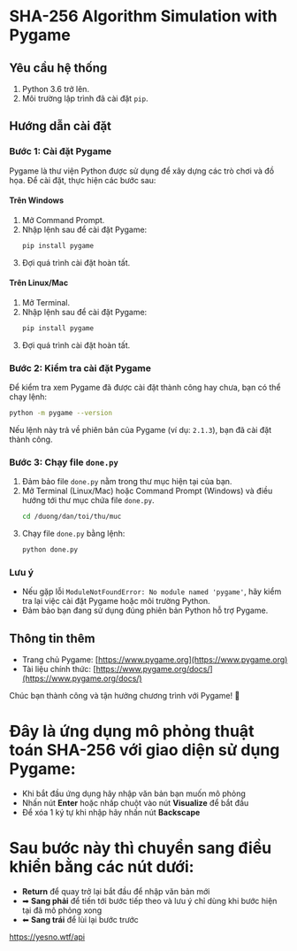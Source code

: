 # SHA-256 Algorithm Simulation with Pygame

## Yêu cầu hệ thống
1. Python 3.6 trở lên.
2. Môi trường lập trình đã cài đặt `pip`.

## Hướng dẫn cài đặt

### Bước 1: Cài đặt Pygame
Pygame là thư viện Python được sử dụng để xây dựng các trò chơi và đồ họa. Để cài đặt, thực hiện các bước sau:

#### Trên Windows
1. Mở Command Prompt.
2. Nhập lệnh sau để cài đặt Pygame:
   ```bash
   pip install pygame
   ```
3. Đợi quá trình cài đặt hoàn tất.

#### Trên Linux/Mac
1. Mở Terminal.
2. Nhập lệnh sau để cài đặt Pygame:
   ```bash
   pip install pygame
   ```
3. Đợi quá trình cài đặt hoàn tất.

### Bước 2: Kiểm tra cài đặt Pygame
Để kiểm tra xem Pygame đã được cài đặt thành công hay chưa, bạn có thể chạy lệnh:
```bash
python -m pygame --version
```
Nếu lệnh này trả về phiên bản của Pygame (ví dụ: `2.1.3`), bạn đã cài đặt thành công.

### Bước 3: Chạy file `done.py`
1. Đảm bảo file `done.py` nằm trong thư mục hiện tại của bạn.
2. Mở Terminal (Linux/Mac) hoặc Command Prompt (Windows) và điều hướng tới thư mục chứa file `done.py`.
   ```bash
   cd /duong/dan/toi/thu/muc
   ```
3. Chạy file `done.py` bằng lệnh:
   ```bash
   python done.py
   ```

### Lưu ý
- Nếu gặp lỗi `ModuleNotFoundError: No module named 'pygame'`, hãy kiểm tra lại việc cài đặt Pygame hoặc môi trường Python.
- Đảm bảo bạn đang sử dụng đúng phiên bản Python hỗ trợ Pygame.

## Thông tin thêm
- Trang chủ Pygame: [https://www.pygame.org](https://www.pygame.org)
- Tài liệu chính thức: [https://www.pygame.org/docs/](https://www.pygame.org/docs/)

Chúc bạn thành công và tận hưởng chương trình với Pygame! 🚀

# Đây là ứng dụng mô phỏng thuật toán SHA-256 với giao diện sử dụng Pygame:

- Khi bắt đầu ứng dụng hãy nhập văn bản bạn muốn mô phỏng
- Nhấn nút **Enter** hoặc nhấp chuột vào nút **Visualize** để bắt đầu
- Để xóa 1 ký tự khi nhập hãy nhấn nút **Backscape**

# Sau bước này thì chuyển sang điều khiển bằng các nút dưới:
- **Return** để quay trở lại bắt đầu để nhập văn bản mới
- ➡ **Sang phải** để tiến tới bước tiếp theo và lưu ý chỉ dùng khi bước hiện tại đã mô phỏng xong
- ⬅ **Sang trái** để lùi lại bước trước

https://yesno.wtf/api
